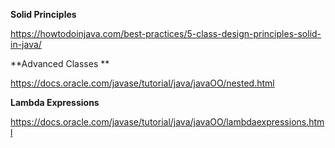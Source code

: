 **Solid Principles**

https://howtodoinjava.com/best-practices/5-class-design-principles-solid-in-java/


**Advanced Classes **

https://docs.oracle.com/javase/tutorial/java/javaOO/nested.html


**Lambda Expressions**

https://docs.oracle.com/javase/tutorial/java/javaOO/lambdaexpressions.html
